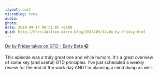 ```yaml
---
layout: post
microblog: true
audio: 
photo: 
date: 2018-09-14 08:51:05 +0100
guid: http://ChrisJWilson.micro.blog/2018/09/14/do-by-friday.html
---
```

[Do by Friday takes on GTD - Early Beta 🎧 ](https://pca.st/wx7I)

This episode was a truly great one and while humors, it's a great overview of some key (and useful) GTD principles. I've just scheduled a weekly review for the end of the work day AND I'm planning a mind dump as well. 
